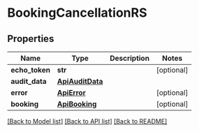 # BookingCancellationRS

## Properties
Name | Type | Description | Notes
------------ | ------------- | ------------- | -------------
**echo_token** | **str** |  | [optional] 
**audit_data** | [**ApiAuditData**](ApiAuditData.md) |  | 
**error** | [**ApiError**](ApiError.md) |  | [optional] 
**booking** | [**ApiBooking**](ApiBooking.md) |  | [optional] 

[[Back to Model list]](../README.md#documentation-for-models) [[Back to API list]](../README.md#documentation-for-api-endpoints) [[Back to README]](../README.md)


